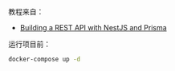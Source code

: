 教程来自：
 - [Building a REST API with NestJS and Prisma](https://www.prisma.io/blog/nestjs-prisma-rest-api-7D056s1BmOL0)


运行项目前：

```bash
docker-compose up -d
```